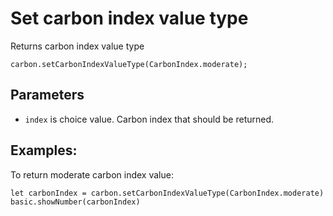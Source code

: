 # Set carbon index value type

Returns carbon index value type

```sig
carbon.setCarbonIndexValueType(CarbonIndex.moderate);
```

## Parameters

* `index` is choice value. Carbon index that should be returned.

## Examples:

To return moderate carbon index value:

```blocks
let carbonIndex = carbon.setCarbonIndexValueType(CarbonIndex.moderate)
basic.showNumber(carbonIndex)
```
